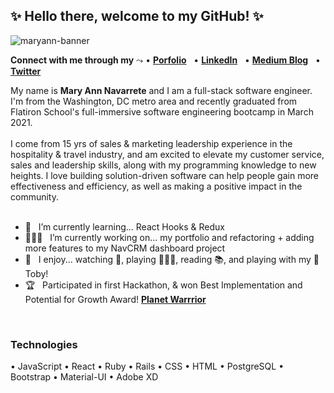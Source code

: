 ## ✨ Hello there, welcome to my GitHub! ✨

![maryann-banner](https://media-exp1.licdn.com/dms/image/C5616AQG2wxYdn13yNQ/profile-displaybackgroundimage-shrink_350_1400/0/1617069982216?e=1623283200&v=beta&t=6o_eIXNgef1_9mHFr9L0W3Rk6M6d7RCQxRWQG9aWC5Q)

**Connect with me through my** ⤳ • [**Porfolio**](http://www.maryannnavarrete.com) &nbsp; 
• [**LinkedIn**](https://www.linkedin.com/in/maryannnavarrete/) &nbsp; 
• [**Medium Blog**](https://maryann-navarrete.medium.com/) &nbsp; 
• [**Twitter**](https://twitter.com/MaryAnnN28) &nbsp; 
<br/>

My name is **Mary Ann Navarrete** and I am a full-stack software engineer. I'm from the Washington, DC metro area and recently graduated from Flatiron School's full-immersive software engineering bootcamp in March 2021. 
<br/>
<br/>
I come from 15 yrs of sales & marketing leadership experience in the hospitality & travel industry, and am excited to elevate my customer service, sales and leadership skills, along with my programming knowledge to new heights. I love building solution-driven software can help people gain more effectiveness and efficiency, as well as making a positive impact in the community. 
<br/><br/>
- 🌱 &nbsp; I’m currently learning... React Hooks & Redux <br />
- 👩🏻‍💻 &nbsp; I’m currently working on... my portfolio and refactoring + adding more features to my NavCRM dashboard project <br />
- 🥳 &nbsp; I enjoy... watching 🏀, playing 🏌🏻‍♀️, reading 📚, and playing with my 🐶  Toby! <br />
- 🏆 &nbsp; Participated in first Hackathon, & won Best Implementation and Potential for Growth Award! [**Planet Warrrior**](https://planetwarriors.netlify.app/)
<br/>

### **Technologies**
•  JavaScript
•  React 
•  Ruby
•  Rails
•  CSS
•  HTML
•  PostgreSQL
•  Bootstrap
•  Material-UI
•  Adobe XD
<br /><br/>





